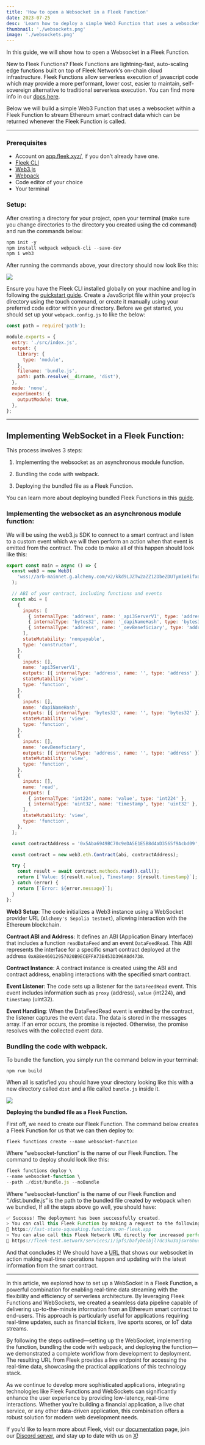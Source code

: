 ```yaml
---
title: 'How to open a Websocket in a Fleek Function'
date: 2023-07-25
desc: 'Learn how to deploy a simple Web3 Function that uses a websocket within a Fleek Function to stream Ethereum smart contract data'
thumbnail: './websockets.png'
image: './websockets.png'
---
```


In this guide, we will show how to open a Websocket in a Fleek Function.

New to Fleek Functions? Fleek Functions are lightning-fast, auto-scaling edge functions built on top of Fleek Network’s on-chain cloud infrastructure. Fleek Functions allow serverless execution of javascript code which may provide a more performant, lower cost, easier to maintain, self-sovereign alternative to traditional serverless execution. You can find more info in our <u>[docs here](https://fleek.xyz/docs/platform/fleek-functions/)</u>.

Below we will build a simple Web3 Function that uses a websocket within a Fleek Function to stream Ethereum smart contract data which can be returned whenever the Fleek Function is called.

---

### **Prerequisites**

- Account on <u>[app.fleek.xyz/](https://app.fleek.xyz/)</u>, if you don’t already have one.
- <u>[Fleek CLI](https://fleek.xyz/docs/cli/)</u>
- <u>[Web3.js](https://www.npmjs.com/package/web3)</u>
- <u>[Webpack](https://webpack.js.org/guides/getting-started/#basic-setup)</u>
- Code editor of your choice
- Your terminal

### **Setup:**

After creating a directory for your project, open your terminal (make sure you change directories to the directory you created using the cd command) and run the commands below:

```jsx
npm init -y
npm install webpack webpack-cli --save-dev
npm i web3
```

After running the commands above, your directory should now look like this:

![](./directoryws.png)

Ensure you have the Fleek CLI installed globally on your machine and log in following the <u>[quickstart guide](https://fleek.xyz/docs/cli/)</u>. Create a JavaScript file within your project’s directory using the touch command, or create it manually using your preferred code editor within your directory. Before we get started, you should set up your `webpack.config.js` to like the below:

```jsx
const path = require('path');

module.exports = {
  entry: './src/index.js',
  output: {
    library: {
      type: 'module',
    },
    filename: 'bundle.js',
    path: path.resolve(__dirname, 'dist'),
  },
  mode: 'none',
  experiments: {
    outputModule: true,
  },
};
```

---

## Implementing WebSocket in a Fleek Function:

This process involves 3 steps:

1. Implementing the websocket as an asynchronous module function.

2. Bundling the code with webpack.

3. Deploying the bundled file as a Fleek Function.

You can learn more about deploying bundled Fleek Functions in this <u>[guide](https://fleek.xyz/guides/running-bundled-webpack-functions-on-fleek/)</u>.

### **Implementing the websocket as an asynchronous module function:**

We will be using the web3.js SDK to connect to a smart contract and listen to a custom event which we will then perform an action when that event is emitted from the contract. The code to make all of this happen should look like this:

```jsx
export const main = async () => {
  const web3 = new Web3(
    'wss://arb-mainnet.g.alchemy.com/v2/kkd9LJZTw2aZZ12DbeZDUTymIoRifxqW',
  );

  // ABI of your contract, including functions and events
  const abi = [
    {
      inputs: [
        { internalType: 'address', name: '_api3ServerV1', type: 'address' },
        { internalType: 'bytes32', name: '_dapiNameHash', type: 'bytes32' },
        { internalType: 'address', name: '_oevBeneficiary', type: 'address' },
      ],
      stateMutability: 'nonpayable',
      type: 'constructor',
    },
    {
      inputs: [],
      name: 'api3ServerV1',
      outputs: [{ internalType: 'address', name: '', type: 'address' }],
      stateMutability: 'view',
      type: 'function',
    },
    {
      inputs: [],
      name: 'dapiNameHash',
      outputs: [{ internalType: 'bytes32', name: '', type: 'bytes32' }],
      stateMutability: 'view',
      type: 'function',
    },
    {
      inputs: [],
      name: 'oevBeneficiary',
      outputs: [{ internalType: 'address', name: '', type: 'address' }],
      stateMutability: 'view',
      type: 'function',
    },
    {
      inputs: [],
      name: 'read',
      outputs: [
        { internalType: 'int224', name: 'value', type: 'int224' },
        { internalType: 'uint32', name: 'timestamp', type: 'uint32' },
      ],
      stateMutability: 'view',
      type: 'function',
    },
  ];

  const contractAddress = '0x5Aba6949BC70c9eDA5E1E5B8d4aD3565f9Acbd09';

  const contract = new web3.eth.Contract(abi, contractAddress);

  try {
    const result = await contract.methods.read().call();
    return [`Value: ${result.value}, Timestamp: ${result.timestamp}`];
  } catch (error) {
    return [`Error: ${error.message}`];
  }
};
```

**Web3 Setup**: The code initializes a Web3 instance using a WebSocket provider URL (`Alchemy's Sepolia testnet`), allowing interaction with the Ethereum blockchain.

**Contract ABI and Address**: It defines an ABI (Application Binary Interface) that includes a function `readDataFeed` and an event `DataFeedRead`. This ABI represents the interface for a specific smart contract deployed at the address `0xAB8e46012957020B9ECEFFA73B453D396A8d4738`.

**Contract Instance**: A contract instance is created using the ABI and contract address, enabling interactions with the specified smart contract.

**Event Listener**: The code sets up a listener for the `DataFeedRead` event. This event includes information such as `proxy` (address), `value` (int224), and `timestamp` (uint32).

**Event Handling**: When the DataFeedRead event is emitted by the contract, the listener captures the event data. The data is stored in the messages array. If an error occurs, the promise is rejected. Otherwise, the promise resolves with the collected event data.

### **Bundling the code with webpack.**

To bundle the function, you simply run the command below in your terminal:

```
npm run build
```

When all is satisfied you should have your directory looking like this with a new directory called `dist` and a file called `bundle.js` inside it.

![](./demo.png)

**Deploying the bundled file as a Fleek Function.**

First off, we need to create our Fleek Function. The command below creates a Fleek Function for us that we can then deploy to:

```
fleek functions create --name websocket-function
```

Where “websocket-function” is the name of our Fleek Function. The command to deploy should look like this:

```jsx
fleek functions deploy \
--name websocket-function \
--path ./dist/bundle.js --noBundle
```

Where “websocket-function” is the name of our Fleek Function and “./dist.bundle.js” is the path to the bundled file created by webpack when we bundled, If all the steps above go well, you should have:

```jsx
✅ Success! The deployment has been successfully created.
> You can call this Fleek Function by making a request to the following URL
🔗 https://fast-state-squeaking.functions.on-fleek.app
> You can also call this Fleek Network URL directly for increased performance (please keep in mind you will not be able to deactivate this link)
🔗 https://fleek-test.network/services/1/ipfs/bafybeibjl7dc3ku3ajsxr6huomiwies5xrxvj26dnfwdrotdj5u5uveepy
```

And that concludes it! We should have a <u>[URL](https://fast-state-squeaking.functions.on-fleek.app/)</u> that shows our websocket in action making real-time operations happen and updating with the latest information from the smart contract.

---

In this article, we explored how to set up a WebSocket in a Fleek Function, a powerful combination for enabling real-time data streaming with the flexibility and efficiency of serverless architecture. By leveraging Fleek Functions and WebSockets, we created a seamless data pipeline capable of delivering up-to-the-minute information from an Ethereum smart contract to end-users. This approach is particularly useful for applications requiring real-time updates, such as financial tickers, live sports scores, or IoT data streams.

By following the steps outlined—setting up the WebSocket, implementing the function, bundling the code with webpack, and deploying the function—we demonstrated a complete workflow from development to deployment. The resulting URL from Fleek provides a live endpoint for accessing the real-time data, showcasing the practical applications of this technology stack.

As we continue to develop more sophisticated applications, integrating technologies like Fleek Functions and WebSockets can significantly enhance the user experience by providing low-latency, real-time interactions. Whether you're building a financial application, a live chat service, or any other data-driven application, this combination offers a robust solution for modern web development needs.

If you’d like to learn more about Fleek, visit our <u>[documentation](https://docs.fleek.xyz/docs)</u> page, join our <u>[Discord server](https://discord.gg/fleek)</u>, and stay up to date with us on <u>[X](https://twitter.com/fleek/)</u>!
